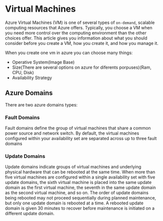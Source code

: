 # Virtual Machines
Azure Virtual Machines (VM) is one of several types of `on-demand`, scalable computing resources that Azure offers. Typically, you choose a VM when you need more control over the computing environment than the other choices offer. This article gives you information about what you should consider before you create a VM, how you create it, and how you manage it.

When you create one vm in azure you can choose many things:
- Operative System(Image Base)
- Size(There are several options on azure for diferents porpuses)(Ram, CPU, Disk)
- Availability Strategy
## Azure Domains
There are two azure domains types:

### Fault Domains
Fault domains define the group of virtual machines that share a common power source and network switch. By default, the virtual machines configured within your availability set are separated across up to three fault domains
### Update Domains
Update domains indicate groups of virtual machines and underlying physical hardware that can be rebooted at the same time. When more than five virtual machines are configured within a single availability set with five update domains, the sixth virtual machine is placed into the same update domain as the first virtual machine, the seventh in the same update domain as the second virtual machine, and so on. The order of update domains being rebooted may not proceed sequentially during planned maintenance, but only one update domain is rebooted at a time. A rebooted update domain is given 30 minutes to recover before maintenance is initiated on a different update domain.